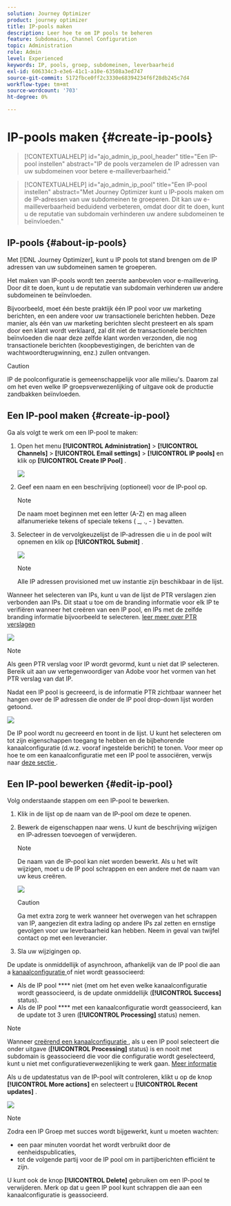 ```yaml
---
solution: Journey Optimizer
product: journey optimizer
title: IP-pools maken
description: Leer hoe te om IP pools te beheren
feature: Subdomains, Channel Configuration
topic: Administration
role: Admin
level: Experienced
keywords: IP, pools, groep, subdomeinen, leverbaarheid
exl-id: 606334c3-e3e6-41c1-a10e-63508a3ed747
source-git-commit: 5172fbce0ff2c3330e68394234f6f28db245c7d4
workflow-type: tm+mt
source-wordcount: '703'
ht-degree: 0%

---
```


# IP-pools maken {#create-ip-pools}

>[!CONTEXTUALHELP]
>id="ajo_admin_ip_pool_header"
>title="Een IP-pool instellen"
>abstract="IP de pools verzamelen de IP adressen van uw subdomeinen voor betere e-mailleverbaarheid."

>[!CONTEXTUALHELP]
>id="ajo_admin_ip_pool"
>title="Een IP-pool instellen"
>abstract="Met Journey Optimizer kunt u IP-pools maken om de IP-adressen van uw subdomeinen te groeperen. Dit kan uw e-mailleverbaarheid beduidend verbeteren, omdat door dit te doen, kunt u de reputatie van subdomain verhinderen uw andere subdomeinen te beïnvloeden."

## IP-pools {#about-ip-pools}

Met [!DNL Journey Optimizer], kunt u IP pools tot stand brengen om de IP adressen van uw subdomeinen samen te groeperen.

Het maken van IP-pools wordt ten zeerste aanbevolen voor e-maillevering. Door dit te doen, kunt u de reputatie van subdomain verhinderen uw andere subdomeinen te beïnvloeden.

Bijvoorbeeld, moet één beste praktijk één IP pool voor uw marketing berichten, en een andere voor uw transactionele berichten hebben. Deze manier, als één van uw marketing berichten slecht presteert en als spam door een klant wordt verklaard, zal dit niet de transactionele berichten beïnvloeden die naar deze zelfde klant worden verzonden, die nog transactionele berichten (koopbevestigingen, de berichten van de wachtwoordterugwinning, enz.) zullen ontvangen.

>[!CAUTION]
>
>IP de poolconfiguratie is gemeenschappelijk voor alle milieu&#39;s. Daarom zal om het even welke IP groepsverwezenlijking of uitgave ook de productie zandbakken beïnvloeden.

## Een IP-pool maken {#create-ip-pool}

Ga als volgt te werk om een IP-pool te maken:

1. Open het menu **[!UICONTROL Administration]** > **[!UICONTROL Channels]** > **[!UICONTROL Email settings]** > **[!UICONTROL IP pools]** en klik op **[!UICONTROL Create IP Pool]** .

   ![](assets/ip-pool-create.png)

1. Geef een naam en een beschrijving (optioneel) voor de IP-pool op.

   >[!NOTE]
   >
   >De naam moet beginnen met een letter (A-Z) en mag alleen alfanumerieke tekens of speciale tekens ( _, ., - ) bevatten.

1. Selecteer in de vervolgkeuzelijst de IP-adressen die u in de pool wilt opnemen en klik op **[!UICONTROL Submit]** .

   ![](assets/ip-pool-config.png)

   >[!NOTE]
   >
   >Alle IP adressen provisioned met uw instantie zijn beschikbaar in de lijst.

Wanneer het selecteren van IPs, kunt u van de lijst de PTR verslagen zien verbonden aan IPs. Dit staat u toe om de branding informatie voor elk IP te verifiëren wanneer het creëren van een IP pool, en IPs met de zelfde branding informatie bijvoorbeeld te selecteren. [ leer meer over PTR verslagen ](ptr-records.md)

![](assets/ip-pool-ptr-record.png)

>[!NOTE]
>
>Als geen PTR verslag voor IP wordt gevormd, kunt u niet dat IP selecteren. Bereik uit aan uw vertegenwoordiger van Adobe voor het vormen van het PTR verslag van dat IP.<!--Now this only happens when first subdomain delegated to Adobe is with CNAME method.-->

Nadat een IP pool is gecreeerd, is de informatie PTR zichtbaar wanneer het hangen over de IP adressen die onder de IP pool drop-down lijst worden getoond.

![](assets/ip-pool-ptr-record-tooltip.png)

De IP pool wordt nu gecreeerd en toont in de lijst. U kunt het selecteren om tot zijn eigenschappen toegang te hebben en de bijbehorende kanaalconfiguratie (d.w.z. vooraf ingestelde bericht) te tonen. Voor meer op hoe te om een kanaalconfiguratie met een IP pool te associëren, verwijs naar [ deze sectie ](channel-surfaces.md).

## Een IP-pool bewerken {#edit-ip-pool}

Volg onderstaande stappen om een IP-pool te bewerken.

1. Klik in de lijst op de naam van de IP-pool om deze te openen.

1. Bewerk de eigenschappen naar wens. U kunt de beschrijving wijzigen en IP-adressen toevoegen of verwijderen.

   >[!NOTE]
   >
   >De naam van de IP-pool kan niet worden bewerkt. Als u het wilt wijzigen, moet u de IP pool schrappen en een andere met de naam van uw keus creëren.

   ![](assets/ip-pool-edit.png)

   >[!CAUTION]
   >
   >Ga met extra zorg te werk wanneer het overwegen van het schrappen van IP, aangezien dit extra lading op andere IPs zal zetten en ernstige gevolgen voor uw leverbaarheid kan hebben. Neem in geval van twijfel contact op met een leverancier.

1. Sla uw wijzigingen op.

De update is onmiddellijk of asynchroon, afhankelijk van de IP pool die aan a [ kanaalconfiguratie ](channel-surfaces.md) of niet wordt geassocieerd:

* Als de IP pool **** niet {met om het even welke kanaalconfiguratie wordt geassocieerd, is de update onmiddellijk (**[!UICONTROL Success]** status).
* Als de IP pool **** met een kanaalconfiguratie wordt geassocieerd, kan de update tot 3 uren (**[!UICONTROL Processing]** status) nemen.

>[!NOTE]
>
>Wanneer [ creërend een kanaalconfiguratie ](channel-surfaces.md#create-channel-surface), als u een IP pool selecteert die onder uitgave (**[!UICONTROL Processing]** status) is en nooit met subdomain is geassocieerd die voor die configuratie wordt geselecteerd, kunt u niet met configuratieverwezenlijking te werk gaan. [Meer informatie](channel-surfaces.md#subdomains-and-ip-pools)

Als u de updatestatus van de IP-pool wilt controleren, klikt u op de knop **[!UICONTROL More actions]** en selecteert u **[!UICONTROL Recent updates]** .

![](assets/ip-pool-recent-update.png)

>[!NOTE]
>
>Zodra een IP Groep met succes wordt bijgewerkt, kunt u moeten wachten:
>* een paar minuten voordat het wordt verbruikt door de eenheidspublicaties,
>* tot de volgende partij voor de IP pool om in partijberichten efficiënt te zijn.

U kunt ook de knop **[!UICONTROL Delete]** gebruiken om een IP-pool te verwijderen. Merk op dat u geen IP pool kunt schrappen die aan een kanaalconfiguratie is geassocieerd.

